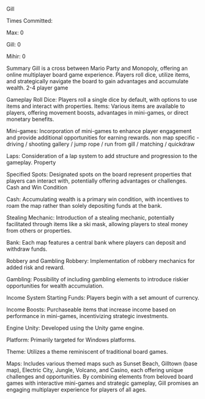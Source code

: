 Gill


Times Committed: 

Max: 0

Gill: 0              

Mihir: 0


Summary
Gill is a cross between Mario Party and Monopoly, offering an online multiplayer board game experience. Players roll dice, utilize items, and strategically navigate the board to gain advantages and accumulate wealth. 2-4 player game

Gameplay
Roll Dice: Players roll a single dice by default, with options to use items and interact with properties.
Items: Various items are available to players, offering movement boosts, advantages in mini-games, or direct monetary benefits.

Mini-games: Incorporation of mini-games to enhance player engagement and provide additional opportunities for earning rewards.
non map specific - driving / shooting gallery / jump rope / run from gill / matching / quickdraw 

Laps: Consideration of a lap system to add structure and progression to the gameplay.
Property

Specified Spots: Designated spots on the board represent properties that players can interact with, potentially offering advantages or challenges.
Cash and Win Condition

Cash: Accumulating wealth is a primary win condition, with incentives to roam the map rather than solely depositing funds at the bank.

Stealing Mechanic: Introduction of a stealing mechanic, potentially facilitated through items like a ski mask, allowing players to steal money from others or properties.

Bank: Each map features a central bank where players can deposit and withdraw funds.

Robbery and Gambling
Robbery: Implementation of robbery mechanics for added risk and reward.

Gambling: Possibility of including gambling elements to introduce riskier opportunities for wealth accumulation.

Income System
Starting Funds: Players begin with a set amount of currency.

Income Boosts: Purchaseable items that increase income based on performance in mini-games, incentivizing strategic investments.

Engine
Unity: Developed using the Unity game engine.

Platform: Primarily targeted for Windows platforms.

Theme: Utilizes a theme reminiscent of traditional board games.

Maps: Includes various themed maps such as Sunset Beach, Gilltown (base map), Electric City, Jungle, Volcano, and Casino, each offering unique challenges and opportunities.
By combining elements from beloved board games with interactive mini-games and strategic gameplay, Gill promises an engaging multiplayer experience for players of all ages.
